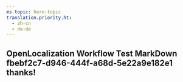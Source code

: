 ```yaml
---
ms.topic: hero-topic
translation.priority.ht: 
  - zh-cn
  - de-de
---
```

## OpenLocalization Workflow Test MarkDown fbebf2c7-d946-444f-a68d-5e22a9e182e1 thanks!
